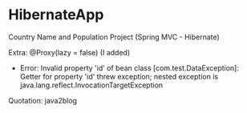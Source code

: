 # HibernateApp
Country Name and Population Project (Spring MVC - Hibernate)

Extra: @Proxy(lazy = false) (I added)
- Error: Invalid property 'id' of bean class [com.test.DataException]: Getter for property 'id' threw exception; nested exception is java.lang.reflect.InvocationTargetException

Quotation: java2blog
